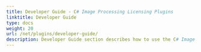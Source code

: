 ```yaml
---
title: Developer Guide - C# Image Processing Licensing Plugins
linktitle: Developer Guide
type: docs
weight: 20
url: /net/plugins/developer-guide/
description: Developer Guide section describes how to use the C# Image Processing Library API to manipulate, draw and work with images 
---
```

